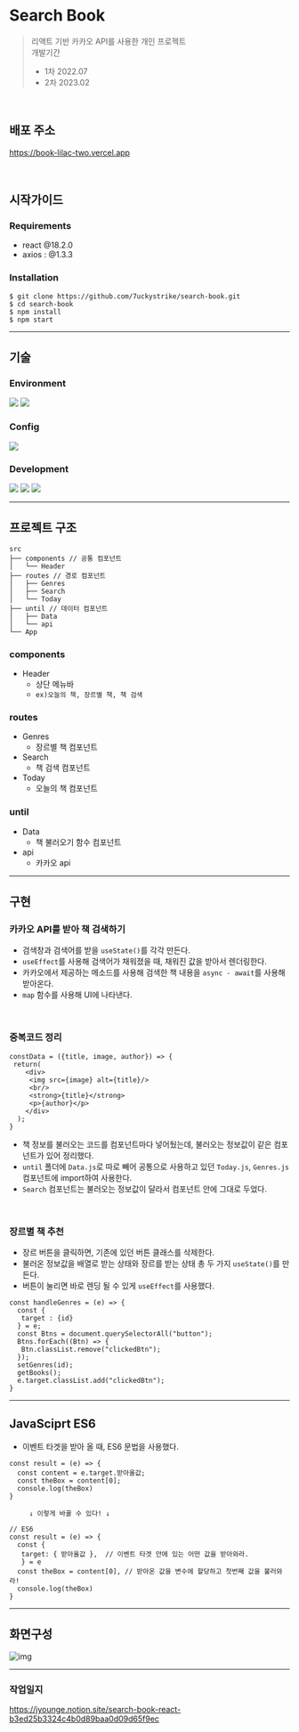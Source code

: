 # Search Book
> 리액트 기반 카카오 API를 사용한 개인 프로젝트   
> 개발기간
>  * 1차 2022.07 
>  * 2차 2023.02

<br />

## 배포 주소
https://book-lilac-two.vercel.app

<br/>

## 시작가이드

### Requirements
* react @18.2.0
* axios : @1.3.3

### Installation
~~~
$ git clone https://github.com/7uckystrike/search-book.git
$ cd search-book
$ npm install
$ npm start
~~~


<hr/>


## 기술

### Environment
<img src="https://img.shields.io/badge/visual studio code-007ACC?style=for-the-badge&logo=visual studio code&logoColor=white"> <img src="https://img.shields.io/badge/github-181717?style=for-the-badge&logo=github&logoColor=white">

### Config
<img src="https://img.shields.io/badge/npm-CB3837?style=for-the-badge&logo=npm&logoColor=white">

### Development

<img src="https://img.shields.io/badge/javasciprt-F7DF1E?style=for-the-badge&logo=javasciprt&logoColor=black"> <img src="https://img.shields.io/badge/react-black?style=for-the-badge&logo=react&logoColor=61DAFB"> <img src="https://img.shields.io/badge/bootstrap-7952B3?style=for-the-badge&logo=bootstrap&logoColor=white">


<hr />


## 프로젝트 구조

~~~
src
├── components // 공통 컴포넌트
│   └── Header
├── routes // 경로 컴포넌트
│   ├── Genres
│   ├── Search
│   └── Today
├── until // 데이터 컴포넌트
│   ├── Data
│   └── api
└── App
~~~

### components
* Header 
  * 상단 메뉴바
  * ` ex)오늘의 책, 장르별 책, 책 검색 `

### routes
* Genres
  * 장르별 책 컴포넌트
* Search
  * 책 검색 컴포넌트
* Today
  * 오늘의 책 컴포넌트

### until
* Data
  * 책 불러오기 함수 컴포넌트
* api
  * 카카오 api

<hr/>


## 구현
### 카카오 API를 받아 책 검색하기
* 검색창과 검색어를 받을 `useState()`를 각각 만든다.
* `useEffect`를 사용해 검색어가 채워졌을 때, 채워진 값을 받아서 렌더링한다.
* 카카오에서 제공하는 메소드를 사용해 검색한 책 내용을 `async - await`를 사용해 받아온다.
* `map` 함수를 사용해 UI에 나타낸다.

<br />

### 중복코드 정리

~~~
constData = ({title, image, author}) => {
 return(
    <div>
     <img src={image} alt={title}/>
     <br/>
     <strong>{title}</strong>
     <p>{author}</p>
    </div>
  );
}
~~~

* 책 정보를 불러오는 코드를 컴포넌트마다 넣어뒀는데, 불러오는 정보값이 같은 컴포넌트가 있어 정리했다.
* `until` 폴더에 `Data.js`로 따로 빼어 공통으로 사용하고 있던 `Today.js`, `Genres.js` 컴포넌트에 import하여 사용한다.
* `Search` 컴포넌트는 불러오는 정보값이 달라서 컴포넌트 안에 그대로 두었다.



<br />

### 장르별 책 추천
* 장르 버튼을 클릭하면, 기존에 있던 버튼 클래스를 삭제한다.
* 불러온 정보값을 배열로 받는 상태와 장르를 받는 상태 총 두 가지 `useState()`를 만든다.
* 버튼이 눌리면 바로 렌딩 될 수 있게 `useEffect`를 사용했다.

~~~
const handleGenres = (e) => {
  const {
   target : {id}
  } = e;
  const Btns = document.querySelectorAll("button");
  Btns.forEach((Btn) => {
   Btn.classList.remove("clickedBtn");
  });
  setGenres(id);
  getBooks();
  e.target.classList.add("clickedBtn");
}
~~~


<hr/>


## JavaSciprt ES6
* 이벤트 타겟을 받아 올 때, ES6 문법을 사용했다.

~~~
const result = (e) => {
  const content = e.target.받아올값;
  const theBox = content[0];
  console.log(theBox)
}

	 ↓ 이렇게 바꿀 수 있다! ↓

// ES6
const result = (e) => {
  const {
   target: { 받아올값 },  // 이벤트 타겟 안에 있는 어떤 값을 받아와라.
   } = e
  const theBox = content[0], // 받아온 값을 변수에 할당하고 첫번째 값을 불러와라!
  console.log(theBox)
}
~~~


<hr />


## 화면구성
<img src="https://github.com/7uckystrike/search-book/blob/main/preview/preview.gif?raw=true" alt="img" />


<hr />


### 작업일지
https://jyounge.notion.site/search-book-react-b3ed25b3324c4b0d89baa0d09d65f9ec
